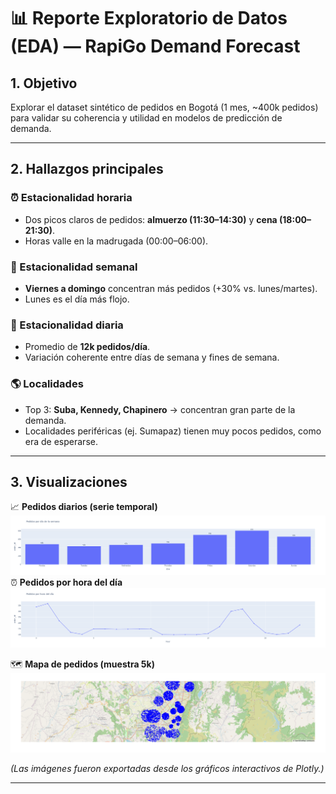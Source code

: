 # 📊 Reporte Exploratorio de Datos (EDA) — RapiGo Demand Forecast

## 1. Objetivo
Explorar el dataset sintético de pedidos en Bogotá (1 mes, ~400k pedidos) para validar su coherencia y utilidad en modelos de predicción de demanda.

---

## 2. Hallazgos principales

### ⏰ Estacionalidad horaria
- Dos picos claros de pedidos: **almuerzo (11:30–14:30)** y **cena (18:00–21:30)**.
- Horas valle en la madrugada (00:00–06:00).

### 📅 Estacionalidad semanal
- **Viernes a domingo** concentran más pedidos (+30% vs. lunes/martes).
- Lunes es el día más flojo.

### 📆 Estacionalidad diaria
- Promedio de **12k pedidos/día**.
- Variación coherente entre días de semana y fines de semana.

### 🌎 Localidades
- Top 3: **Suba, Kennedy, Chapinero** → concentran gran parte de la demanda.
- Localidades periféricas (ej. Sumapaz) tienen muy pocos pedidos, como era de esperarse.

---

## 3. Visualizaciones

📈 **Pedidos diarios (serie temporal)**  
![Pedidos diarios](img/Pedidos_por_dia.png)
⏰ **Pedidos por hora del día**  
![Pedidos por hora](img/pedidosX_hora.png)

🗺️ **Mapa de pedidos (muestra 5k)**  
![Mapa de pedidos](img/eda_map.png)

*(Las imágenes fueron exportadas desde los gráficos interactivos de Plotly.)*

---


